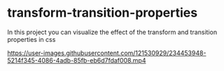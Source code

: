 # transform-transition-properties
In this project you can visualize the effect of the transform and transition properties in css 




https://user-images.githubusercontent.com/121530929/234453948-5214f345-4086-4adb-85fb-eb6d7fdaf008.mp4


